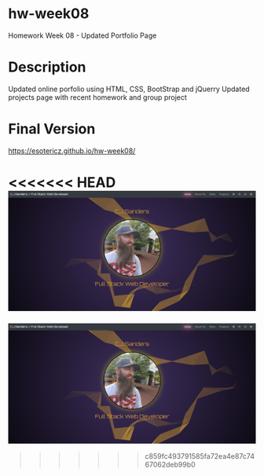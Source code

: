 # hw-week08
Homework Week 08 - Updated Portfolio Page

# Description
Updated online porfolio using HTML, CSS, BootStrap and jQuerry
Updated projects page with recent homework and group project

# Final Version
https://esotericz.github.io/hw-week08/

<<<<<<< HEAD
![Alt text](/assets/images/screenshot.png?raw=true "HW Week 08 Screenshot")
=======
![Alt text](/assets/images/screenshot.png?raw=true "HW Week 08 Screenshot")
>>>>>>> c859fc493791585fa72ea4e87c7467062deb99b0
